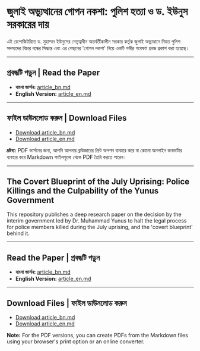 # জুলাই অভ্যুত্থানের গোপন নকশা: পুলিশ হত্যা ও ড. ইউনুস সরকারের দায়

এই রেপোজিটরিতে ড. মুহাম্মদ ইউনুসের নেতৃত্বাধীন অন্তর্বর্তীকালীন সরকার কর্তৃক জুলাই অভ্যুত্থানে নিহত পুলিশ সদস্যদের বিচার বন্ধের সিদ্ধান্ত এবং এর পেছনের 'গোপন নকশা' নিয়ে একটি গভীর গবেষণা প্রবন্ধ প্রকাশ করা হয়েছে।

---

## প্রবন্ধটি পড়ুন | Read the Paper

* **বাংলা ভার্সন:** [article_bn.md](article_bn.md)
* **English Version:** [article_en.md](article_en.md)

---

## ফাইল ডাউনলোড করুন | Download Files

* [Download article_bn.md](article_bn.md)
* [Download article_en.md](article_en.md)

**দ্রষ্টব্য:** PDF ভার্সনের জন্য, আপনি আপনার ব্রাউজারের প্রিন্ট অপশন ব্যবহার করে বা কোনো অনলাইন কনভার্টার ব্যবহার করে Markdown ফাইলগুলো থেকে PDF তৈরি করতে পারেন।

---

## The Covert Blueprint of the July Uprising: Police Killings and the Culpability of the Yunus Government

This repository publishes a deep research paper on the decision by the interim government led by Dr. Muhammad Yunus to halt the legal process for police members killed during the July uprising, and the 'covert blueprint' behind it.

---

## Read the Paper | প্রবন্ধটি পড়ুন

* **বাংলা ভার্সন:** [article_bn.md](article_bn.md)
* **English Version:** [article_en.md](article_en.md)

---

## Download Files | ফাইল ডাউনলোড করুন

* [Download article_bn.md](article_bn.md)
* [Download article_en.md](article_en.md)

**Note:** For the PDF versions, you can create PDFs from the Markdown files using your browser's print option or an online converter.